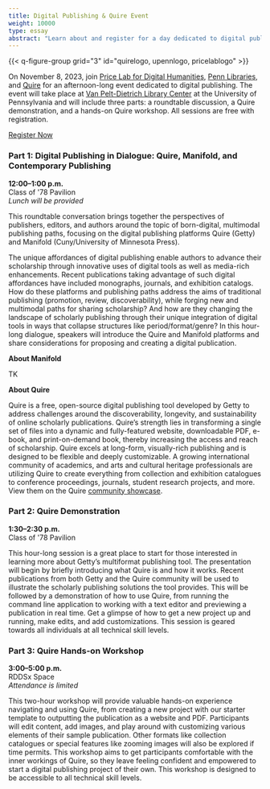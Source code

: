 ```yaml
---
title: Digital Publishing & Quire Event
weight: 10000
type: essay
abstract: "Learn about and register for a day dedicated to digital publishing at UPenn"
---
```


{{< q-figure-group grid="3" id="quirelogo, upennlogo, pricelablogo" >}}

On November 8, 2023, join [Price Lab for Digital Humanities](https://pricelab.sas.upenn.edu/), [Penn Libraries](https://www.library.upenn.edu/), and [Quire](http://quire.getty.edu) for an afternoon-long event dedicated to digital publishing. The event will take place at [Van Pelt-Dietrich Library Center](https://www.library.upenn.edu/vanpelt) at the University of Pennsylvania and will include three parts: a roundtable discussion, a Quire demonstration, and a hands-on Quire workshop. All sessions are free with registration. 

<div class="action-button paired-button" >

[Register Now](https://forms.gle/wGiDpDuouQ9jgjZx5)

</div>


### Part 1: Digital Publishing in Dialogue: Quire, Manifold, and Contemporary Publishing 

**12:00–1:00 p.m.** <br>
Class of '78 Pavilion <br>
*Lunch will be provided*

This roundtable conversation brings together the perspectives of publishers, editors, and authors around the topic of born-digital, multimodal publishing paths, focusing on the digital publishing platforms Quire (Getty) and Manifold (Cuny/University of Minnesota Press). 

The unique affordances of digital publishing enable authors to advance their scholarship through innovative uses of digital tools as well as media-rich enhancements. Recent publications taking advantage of such digital affordances have included monographs, journals, and exhibition catalogs. How do these platforms and publishing paths address the aims of traditional publishing (promotion, review, discoverability), while forging new and multimodal paths for sharing scholarship? And how are they changing the landscape of scholarly publishing through their unique integration of digital tools in ways that collapse structures like period/format/genre? In this hour-long dialogue, speakers will introduce the Quire and Manifold platforms and share considerations for proposing and creating a digital publication. 

**About Manifold**

TK

**About Quire** 

Quire is a free, open-source digital publishing tool developed by Getty to address challenges around the discoverability, longevity, and sustainability of online scholarly publications. Quire’s strength lies in transforming a single set of files into a dynamic and fully-featured website, downloadable PDF, e-book, and print-on-demand book, thereby increasing the access and reach of scholarship. Quire excels at long-form, visually-rich publishing and is designed to be flexible and deeply customizable. A growing international community of academics, and arts and cultural heritage professionals are utilizing Quire to create everything from collection and exhibition catalogues to conference proceedings, journals, student research projects, and more. View them on the Quire [community showcase](/community/community-showcase). 


### Part 2: Quire Demonstration

**1:30–2:30 p.m.** <br>
Class of '78 Pavilion

This hour-long session is a great place to start for those interested in learning more about Getty’s multiformat publishing tool. The presentation will begin by briefly introducing what Quire is and how it works. Recent publications from both Getty and the Quire community will be used to illustrate the scholarly publishing solutions the tool provides. This will be followed by a demonstration of how to use Quire, from running the command line application to working with a text editor and previewing a publication in real time. Get a glimpse of how to get a new project up and running, make edits, and add customizations. This session is geared towards all individuals at all technical skill levels.


### Part 3: Quire Hands-on Workshop

**3:00–5:00 p.m.** <br>
RDDSx Space <br>
*Attendance is limited*

This two-hour workshop will provide valuable hands-on experience navigating and using Quire, from creating a new project with our starter template to outputting the publication as a website and PDF. Participants will edit content, add images, and play around with customizing various elements of their sample publication. Other formats like collection catalogues or special features like zooming images will also be explored if time permits. This workshop aims to get participants comfortable with the inner workings of Quire, so they leave feeling confident and empowered to start a digital publishing project of their own. This workshop is designed to be accessible to all technical skill levels. 